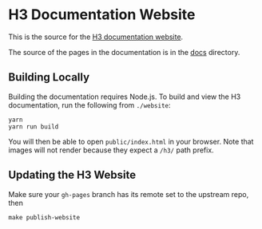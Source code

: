 # H3 Documentation Website

This is the source for the [H3 documentation website](https://uber.github.io/h3/).

The source of the pages in the documentation is in the [docs](../docs) directory.

## Building Locally

Building the documentation requires Node.js. To build and view the H3 documentation,
run the following from `./website`:

```
yarn
yarn run build
```

You will then be able to open `public/index.html` in your browser. Note that images
will not render because they expect a `/h3/` path prefix.

## Updating the H3 Website

Make sure your `gh-pages` branch has its remote set to the upstream repo, then

```
make publish-website
```

